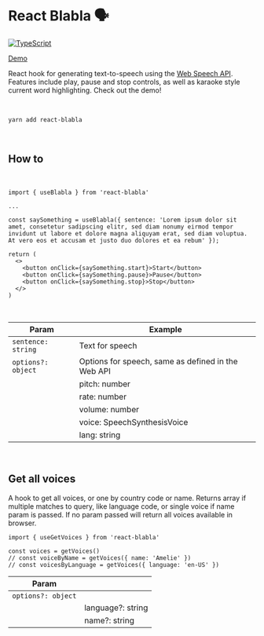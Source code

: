 # React Blabla 🗣

[![TypeScript](https://badges.frapsoft.com/typescript/code/typescript.svg?v=101)](https://github.com/ellerbrock/typescript-badges/)

[Demo](https://codesandbox.io/s/react-blabla-demo-ptnb3)


React hook for generating text-to-speech using the [Web Speech API](https://developer.mozilla.org/en-US/docs/Web/API/Web_Speech_API). Features include play, pause and stop controls, as well as karaoke style current word highlighting. Check out the demo!


<br>

```
yarn add react-blabla
```
<br>

## How to
<br>

```
import { useBlabla } from 'react-blabla'

...

const saySomething = useBlabla({ sentence: 'Lorem ipsum dolor sit amet, consetetur sadipscing elitr, sed diam nonumy eirmod tempor invidunt ut labore et dolore magna aliquyam erat, sed diam voluptua. At vero eos et accusam et justo duo dolores et ea rebum' });

return (
  <>
    <button onClick={saySomething.start}>Start</button>
    <button onClick={saySomething.pause}>Pause</button>
    <button onClick={saySomething.stop}>Stop</button>
  </>
)
```

<br>

| Param         | Example |
| ------------- | ------------- |
|`sentence: string`| Text for speech |
|`options?: object`| Options for speech, same as defined in the Web API | 
||pitch: number||
||rate: number||
||volume: number||
||voice: SpeechSynthesisVoice||
||lang: string||

<br>

## Get all voices

A hook to get all voices, or one by country code or name. Returns array if multiple matches to query, like language code, or single voice if name param is passed. If no param passed will return all voices available in browser.

```
import { useGetVoices } from 'react-blabla'

const voices = getVoices() 
// const voiceByName = getVoices({ name: 'Amelie' })
// const voicesByLanguage = getVoices({ language: 'en-US' })
```

| Param         |  |
| ------------- | ------------- |
|`options?: object`||
||language?: string|
||name?: string|

